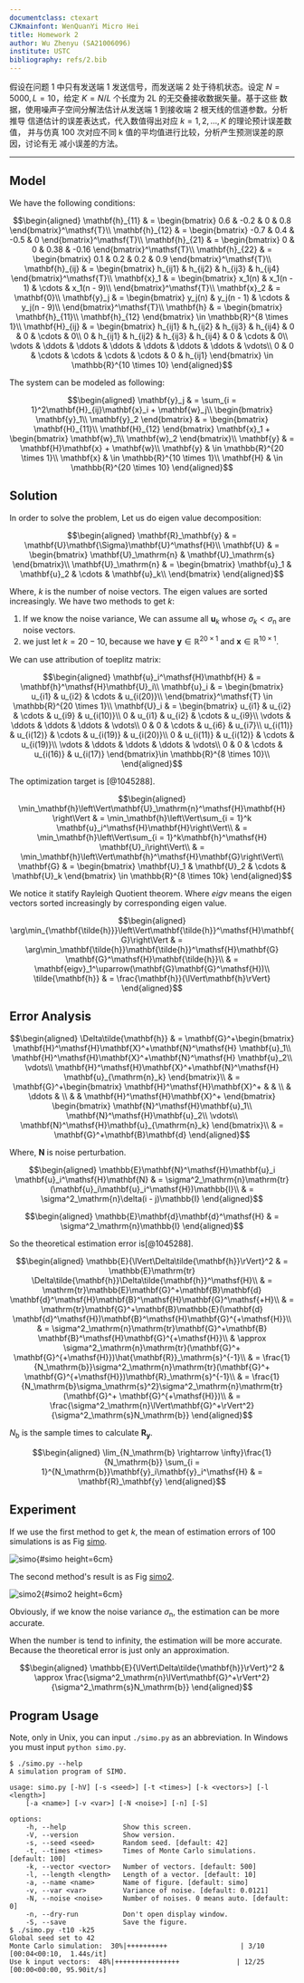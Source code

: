```yaml
---
documentclass: ctexart
CJKmainfont: WenQuanYi Micro Hei
title: Homework 2
author: Wu Zhenyu (SA21006096)
institute: USTC
bibliography: refs/2.bib
---
```


假设在问题 1 中只有发送端 1 发送信号，而发送端 2 处于待机状态。设定
$N = 5000, L = 10$，给定 $K = N / L$ 个长度为 2L 的无交叠接收数据矢量。基于这些
数据，使用噪声子空间分解法估计从发送端 1 到接收端 2 根天线的信道参数。分析推导
信道估计的误差表达式，代入数值得出对应 $k = 1, 2, \ldots, K$ 的理论预计误差数值，
并与仿真 100 次对应不同 k 值的平均值进行比较，分析产生预测误差的原因，讨论有无
减小误差的方法。

---

## Model

We have the following conditions:

$$\begin{aligned}
  \mathbf{h}_{11} & = \begin{bmatrix}
  0.6 & -0.2 & 0 & 0.8
  \end{bmatrix}^\mathsf{T}\\
  \mathbf{h}_{12} & = \begin{bmatrix}
  -0.7 & 0.4 & -0.5 & 0
  \end{bmatrix}^\mathsf{T}\\
  \mathbf{h}_{21} & = \begin{bmatrix}
  0 & 0 & 0.38 & -0.16
  \end{bmatrix}^\mathsf{T}\\
  \mathbf{h}_{22} & = \begin{bmatrix}
  0.1 & 0.2 & 0.2 & 0.9
  \end{bmatrix}^\mathsf{T}\\
  \mathbf{h}_{ij} & = \begin{bmatrix}
  h_{ij1} & h_{ij2} & h_{ij3} & h_{ij4}
  \end{bmatrix}^\mathsf{T}\\
  \mathbf{x}_1 & = \begin{bmatrix}
  x_1(n) & x_1(n - 1) & \cdots & x_1(n - 9)\\
  \end{bmatrix}^\mathsf{T}\\
  \mathbf{x}_2 & = \mathbf{0}\\
  \mathbf{y}_j & = \begin{bmatrix}
  y_j(n) & y_j(n - 1) & \cdots & y_j(n - 9)\\
  \end{bmatrix}^\mathsf{T}\\
  \mathbf{h} & = \begin{bmatrix}
  \mathbf{h}_{11}\\
  \mathbf{h}_{12}
  \end{bmatrix} \in \mathbb{R}^{8 \times 1}\\
  \mathbf{H}_{ij} & = \begin{bmatrix}
    h_{ij1} & h_{ij2} & h_{ij3} & h_{ij4} & 0 & 0 & \cdots & 0\\
    0 & h_{ij1} & h_{ij2} & h_{ij3} & h_{ij4} & 0 & \cdots & 0\\
    \vdots & \ddots & \ddots & \ddots & \ddots & \ddots & \ddots & \vdots\\
    0 & 0 & \cdots & \cdots & \cdots & \cdots & 0 & h_{ij1}
  \end{bmatrix} \in \mathbb{R}^{10 \times 10}
\end{aligned}$$

The system can be modeled as following:

$$\begin{aligned}
  \mathbf{y}_j & = \sum_{i = 1}^2\mathbf{H}_{ij}\mathbf{x}_i + \mathbf{w}_j\\
  \begin{bmatrix}
    \mathbf{y}_1\\
    \mathbf{y}_2
  \end{bmatrix}
   & =
  \begin{bmatrix}
   \mathbf{H}_{11}\\
   \mathbf{H}_{12}
  \end{bmatrix}
  \mathbf{x}_1 +
  \begin{bmatrix}
    \mathbf{w}_1\\
    \mathbf{w}_2
  \end{bmatrix}\\
  \mathbf{y} & = \mathbf{H}\mathbf{x} + \mathbf{w}\\
  \mathbf{y} & \in \mathbb{R}^{20 \times 1}\\
  \mathbf{x} & \in \mathbb{R}^{10 \times 1}\\
  \mathbf{H} & \in \mathbb{R}^{20 \times 10}
\end{aligned}$$

## Solution

In order to solve the problem, Let us do eigen value decomposition:

$$\begin{aligned}
  \mathbf{R}_\mathbf{y} & = \mathbf{U}\mathbf{\Sigma}\mathbf{U}^\mathsf{H}\\
  \mathbf{U} & =
  \begin{bmatrix}
    \mathbf{U}_\mathrm{n} & \mathbf{U}_\mathrm{s}
  \end{bmatrix}\\
  \mathbf{U}_\mathrm{n} & =
  \begin{bmatrix}
    \mathbf{u}_1 & \mathbf{u}_2 & \cdots & \mathbf{u}_k\\
  \end{bmatrix}
\end{aligned}$$

Where, $k$ is the number of noise vectors. The eigen values are sorted
increasingly. We have two methods to get $k$:

1. If we know the noise variance, We can assume all $\mathbf{u}_k$ whose
   $\sigma_k < \sigma_\mathrm{n}$ are noise vectors.
2. we just let $k = 20 - 10$, because we have
  $\mathbf{y} \in \mathbb{R}^{20 \times 1}$ and
  $\mathbf{x} \in \mathbb{R}^{10 \times 1}$.

We can use attribution of toeplitz matrix:

$$\begin{aligned}
  \mathbf{u}_i^\mathsf{H}\mathbf{H}
  & = \mathbf{h}^\mathsf{H}\mathbf{U}_i\\
  \mathbf{u}_i & = \begin{bmatrix}
    u_{i1} & u_{i2} & \cdots & u_{i(20)}\\
  \end{bmatrix}^\mathsf{T} \in \mathbb{R}^{20 \times 1}\\
  \mathbf{U}_i & = \begin{bmatrix}
    u_{i1} & u_{i2} & \cdots & u_{i9} & u_{i(10)}\\
    0 & u_{i1} & u_{i2} & \cdots & u_{i9}\\
    \vdots & \ddots & \ddots & \ddots & \vdots\\
    0 & 0 & \cdots & u_{i6} & u_{i7}\\
    u_{i(11)} & u_{i(12)} & \cdots & u_{i(19)} & u_{i(20)}\\
    0 & u_{i(11)} & u_{i(12)} & \cdots & u_{i(19)}\\
    \vdots & \ddots & \ddots & \ddots & \vdots\\
    0 & 0 & \cdots & u_{i(16)} & u_{i(17)}
  \end{bmatrix}\in \mathbb{R}^{8 \times 10}\\
\end{aligned}$$

The optimization target is [@1045288].

$$\begin{aligned}
  \min_\mathbf{h}\left\Vert\mathbf{U}_\mathrm{n}^\mathsf{H}\mathbf{H}
  \right\Vert & = \min_\mathbf{h}\left\Vert\sum_{i = 1}^k
  \mathbf{u}_i^\mathsf{H}\mathbf{H}\right\Vert\\
  & = \min_\mathbf{h}\left\Vert\sum_{i = 1}^k\mathbf{h}^\mathsf{H}
  \mathbf{U}_i\right\Vert\\
  & = \min_\mathbf{h}\left\Vert\mathbf{h}^\mathsf{H}\mathbf{G}\right\Vert\\
  \mathbf{G} & = \begin{bmatrix}
  \mathbf{U}_1 & \mathbf{U}_2 & \cdots & \mathbf{U}_k
  \end{bmatrix} \in \mathbb{R}^{8 \times 10k}
\end{aligned}$$

We notice it statify Rayleigh Quotient theorem. Where *eigv* means the
eigen vectors sorted increasingly by corresponding eigen value.

$$\begin{aligned}
  \arg\min_{\mathbf{\tilde{h}}}\left\Vert\mathbf{\tilde{h}}^\mathsf{H}\mathbf{G}\right\Vert
  & = \arg\min_\mathbf{\tilde{h}}\mathbf{\tilde{h}}^\mathsf{H}\mathbf{G}
  \mathbf{G}^\mathsf{H}\mathbf{\tilde{h}}\\
  & = \mathbf{eigv}_1^\uparrow(\mathbf{G}\mathbf{G}^\mathsf{H})\\
  \tilde{\mathbf{h}} & = \frac{\mathbf{h}}{\lVert\mathbf{h}\rVert}
\end{aligned}$$

## Error Analysis

$$\begin{aligned}
  \Delta\tilde{\mathbf{h}} & = \mathbf{G}^+\begin{bmatrix}
  \mathbf{H}^\mathsf{H}\mathbf{X}^+\mathbf{N}^\mathsf{H}
  \mathbf{u}_1\\
  \mathbf{H}^\mathsf{H}\mathbf{X}^+\mathbf{N}^\mathsf{H}
  \mathbf{u}_2\\
  \vdots\\
  \mathbf{H}^\mathsf{H}\mathbf{X}^+\mathbf{N}^\mathsf{H}
  \mathbf{u}_{\mathrm{n}_k}
  \end{bmatrix}\\
  & = \mathbf{G}^+\begin{bmatrix}
    \mathbf{H}^\mathsf{H}\mathbf{X}^+ & & \\
    & \ddots & \\
    & & \mathbf{H}^\mathsf{H}\mathbf{X}^+
  \end{bmatrix}
  \begin{bmatrix}
    \mathbf{N}^\mathsf{H}\mathbf{u}_1\\
    \mathbf{N}^\mathsf{H}\mathbf{u}_2\\
    \vdots\\
    \mathbf{N}^\mathsf{H}\mathbf{u}_{\mathrm{n}_k}
  \end{bmatrix}\\
  & = \mathbf{G}^+\mathbf{B}\mathbf{d}
\end{aligned}$$

Where, $\mathbf{N}$ is noise perturbation.

$$\begin{aligned}
  \mathbb{E}\mathbf{N}^\mathsf{H}\mathbf{u}_i
  \mathbf{u}_i^\mathsf{H}\mathbf{N} & =
  \sigma^2_\mathrm{n}\mathrm{tr}(\mathbf{u}_i\mathbf{u}_i^\mathsf{H})\mathbb{I}\\
  & = \sigma^2_\mathrm{n}\delta(i - j)\mathbb{I}
\end{aligned}$$

$$\begin{aligned}
  \mathbb{E}\mathbf{d}\mathbf{d}^\mathsf{H} & = \sigma^2_\mathrm{n}\mathbb{I}
\end{aligned}$$

So the theoretical estimation error is[@1045288].

$$\begin{aligned}
  \mathbb{E}{\lVert\Delta\tilde{\mathbf{h}}\rVert}^2 & = \mathbb{E}\mathrm{tr}
  \Delta\tilde{\mathbf{h}}\Delta\tilde{\mathbf{h}}^\mathsf{H}\\
  & = \mathrm{tr}\mathbb{E}\mathbf{G}^+\mathbf{B}\mathbf{d}
  \mathbf{d}^\mathsf{H}\mathbf{B}^\mathsf{H}\mathbf{G}^\mathsf{+H}\\
  & = \mathrm{tr}\mathbf{G}^+\mathbf{B}\mathbb{E}(\mathbf{d}
  \mathbf{d}^\mathsf{H})\mathbf{B}^\mathsf{H}\mathbf{G}^{+\mathsf{H}}\\
  & = \sigma^2_\mathrm{n}\mathrm{tr}\mathbf{G}^+\mathbf{B}
  \mathbf{B}^\mathsf{H}\mathbf{G}^{+\mathsf{H}}\\
  & \approx \sigma^2_\mathrm{n}\mathrm{tr}(\mathbf{G}^+
  \mathbf{G}^{+\mathsf{H}})\hat{\mathbf{R}}_\mathrm{s}^{-1}\\
  & = \frac{1}{N_\mathrm{b}}\sigma^2_\mathrm{n}\mathrm{tr}(\mathbf{G}^+
  \mathbf{G}^{+\mathsf{H}})\mathbf{R}_\mathrm{s}^{-1}\\
  & = \frac{1}{N_\mathrm{b}\sigma_\mathrm{s}^2}\sigma^2_\mathrm{n}\mathrm{tr}(\mathbf{G}^+
  \mathbf{G}^{+\mathsf{H}})\\
  & = \frac{\sigma^2_\mathrm{n}\lVert\mathbf{G}^+\rVert^2}
  {\sigma^2_\mathrm{s}N_\mathrm{b}}
\end{aligned}$$

$N_\mathrm{b}$ is the sample times to calculate $\mathbf{R}_\mathbf{y}$.

$$\begin{aligned}
  \lim_{N_\mathrm{b} \rightarrow \infty}\frac{1}{N_\mathrm{b}}
  \sum_{i = 1}^{N_\mathrm{b}}\mathbf{y}_i\mathbf{y}_i^\mathsf{H} & = \mathbf{R}_\mathbf{y}
\end{aligned}$$

## Experiment

If we use the first method to get $k$, the mean of estimation errors of 100
simulations is as Fig [simo](#simo).

![simo](images/simo.png "simo"){#simo height=6cm}

The second method's result is as Fig [simo2](#simo2).

![simo2](images/simo2.png "simo2"){#simo2 height=6cm}

Obviously, if we know the noise variance $\sigma_\mathrm{n}$, the estimation
can be more accurate.

When the number is tend to infinity, the estimation will be more accurate.
Because the theoretical error is just only an approximation.

$$\begin{aligned}
  \mathbb{E}{\lVert\Delta\tilde{\mathbf{h}}\rVert}^2 & \approx
  \frac{\sigma^2_\mathrm{n}\lVert\mathbf{G}^+\rVert^2}
  {\sigma^2_\mathrm{s}N_\mathrm{b}}
\end{aligned}$$

## Program Usage

Note, only in Unix, you can input `./simo.py` as an abbreviation. In Windows
you must input `python simo.py`.

```shell
$ ./simo.py --help
A simulation program of SIMO.

usage: simo.py [-hV] [-s <seed>] [-t <times>] [-k <vectors>] [-l <length>]
    [-a <name>] [-v <var>] [-N <noise>] [-n] [-S]

options:
    -h, --help              Show this screen.
    -V, --version           Show version.
    -s, --seed <seed>       Random seed. [default: 42]
    -t, --times <times>     Times of Monte Carlo simulations. [default: 100]
    -k, --vector <vector>   Number of vectors. [default: 500]
    -l, --length <length>   Length of a vector. [default: 10]
    -a, --name <name>       Name of figure. [default: simo]
    -v, --var <var>         Variance of noise. [default: 0.0121]
    -N, --noise <noise>     Number of noises. 0 means auto. [default: 0]
    -n, --dry-run           Don't open display window.
    -S, --save              Save the figure.
$ ./simo.py -t10 -k25
Global seed set to 42
Monte Carlo simulation:  30%|++++++++++                  | 3/10 [00:04<00:10,  1.44s/it]
Use k input vectors:  48%|++++++++++++++++              | 12/25 [00:00<00:00, 95.90it/s]
```

